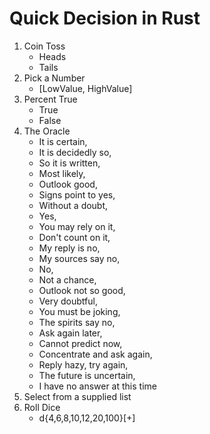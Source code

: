 # Quick Decision in Rust

1. Coin Toss
   - Heads
   - Tails
2. Pick a Number
   - [LowValue, HighValue]
3. Percent True
   - True
   - False
4. The Oracle
	- It is certain,
	- It is decidedly so,
	- So it is written,
   - Most likely, 
	- Outlook good,
	- Signs point to yes,
	- Without a doubt,
   - Yes,
	- You may rely on it,
	- Don't count on it,
	- My reply is no,
   - My sources say no,
	- No,
	- Not a chance,
	- Outlook not so good,
   - Very doubtful,
	- You must be joking,
	- The spirits say no,
	- Ask again later,
   - Cannot predict now,
	- Concentrate and ask again,
   - Reply hazy, try again,
	- The future is uncertain,
	- I have no answer at this time
5. Select from a supplied list
6. Roll Dice
   - <num>d{4,6,8,10,12,20,100}[+<num>]
